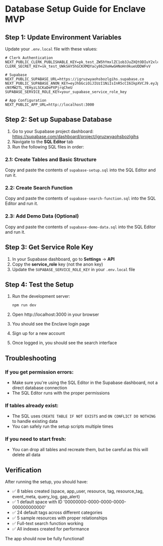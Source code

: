 # Database Setup Guide for Enclave MVP

## Step 1: Update Environment Variables

Update your `.env.local` file with these values:

```env
# Clerk Authentication
NEXT_PUBLIC_CLERK_PUBLISHABLE_KEY=pk_test_ZW5hYmxlZC1ob3JuZXQtODIuY2xlcmsuYWNjb3VudHMuZGV2JA
CLERK_SECRET_KEY=sk_test_UWkSmY5hGCKXMQYacy862XeHwGHNoHn9kueUDDWFvV

# Supabase
NEXT_PUBLIC_SUPABASE_URL=https://igruzwyaohsbozlgihs.supabase.co
NEXT_PUBLIC_SUPABASE_ANON_KEY=eyJhbGciOiJIUzI1NiIsInR5cCI6IkpXVCJ9.eyJpc3MiOiJzdXBhYmFzZSIsInJlZiI6ImlncnV6d3lhb2hzYm96bGdoaWhzIiwicm9sZSI6ImFub24iLCJpYXQiOjE3NTE1NzUzMDYsImV4cCI6MjA2NzE1MTMwNn0.voGVT5wnobV-cNtMW2TL_YEHyzLSCKaDePXPjrqCheU
SUPABASE_SERVICE_ROLE_KEY=your_supabase_service_role_key

# App Configuration
NEXT_PUBLIC_APP_URL=http://localhost:3000
```

## Step 2: Set up Supabase Database

1. Go to your Supabase project dashboard: https://supabase.com/dashboard/project/igruzwyaohsbozlgihs
2. Navigate to the **SQL Editor** tab
3. Run the following SQL files in order:

### 2.1: Create Tables and Basic Structure
Copy and paste the contents of `supabase-setup.sql` into the SQL Editor and run it.

### 2.2: Create Search Function
Copy and paste the contents of `supabase-search-function.sql` into the SQL Editor and run it.

### 2.3: Add Demo Data (Optional)
Copy and paste the contents of `supabase-demo-data.sql` into the SQL Editor and run it.

## Step 3: Get Service Role Key

1. In your Supabase dashboard, go to **Settings** → **API**
2. Copy the **service_role** key (not the anon key)
3. Update the `SUPABASE_SERVICE_ROLE_KEY` in your `.env.local` file

## Step 4: Test the Setup

1. Run the development server:
   ```bash
   npm run dev
   ```

2. Open http://localhost:3000 in your browser
3. You should see the Enclave login page
4. Sign up for a new account
5. Once logged in, you should see the search interface

## Troubleshooting

### If you get permission errors:
- Make sure you're using the SQL Editor in the Supabase dashboard, not a direct database connection
- The SQL Editor runs with the proper permissions

### If tables already exist:
- The SQL uses `CREATE TABLE IF NOT EXISTS` and `ON CONFLICT DO NOTHING` to handle existing data
- You can safely run the setup scripts multiple times

### If you need to start fresh:
- You can drop all tables and recreate them, but be careful as this will delete all data

## Verification

After running the setup, you should have:
- ✅ 8 tables created (space, app_user, resource, tag, resource_tag, event_meta, query_log, gap_alert)
- ✅ 1 default space with ID '00000000-0000-0000-0000-000000000000'
- ✅ 24 default tags across different categories
- ✅ 5 sample resources with proper relationships
- ✅ Full-text search function working
- ✅ All indexes created for performance

The app should now be fully functional!
